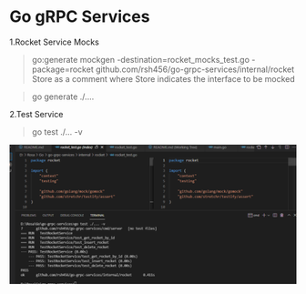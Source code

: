 Go gRPC Services 
=================
1.Rocket Service Mocks
> go:generate mockgen -destination=rocket_mocks_test.go -package=rocket github.com/rsh456/go-grpc-services/internal/rocket Store
as a comment where Store indicates the interface to be mocked

> go generate ./....

2.Test Service
> go test ./... -v

![Test result](https://github.com/rsh456/go-grpc-services/blob/master/images/test_1.PNG)

